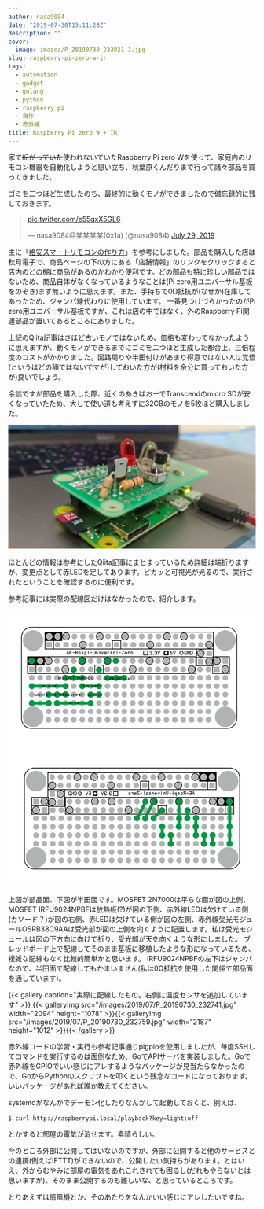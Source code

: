```yaml
---
author: nasa9084
date: "2019-07-30T15:11:28Z"
description: ""
cover:
  image: images/P_20190730_233921-1.jpg
slug: raspberry-pi-zero-w-ir
tags:
  - automation
  - gadget
  - golang
  - python
  - raspberry pi
  - 自作
  - 赤外線
title: Raspberry Pi zero W + IR
---
```



家で~~転がっていた~~使われないでいたRaspberry Pi zero Wを使って、家庭内のリモコン機器を自動化しようと思い立ち、秋葉原くんだりまで行って諸々部品を買ってきました。

ゴミを二つほど生成したのち、最終的に動くモノができましたので備忘録的に残しておきます。

<blockquote class="twitter-tweet"><p lang="und" dir="ltr"><a href="https://t.co/e55qxX5GL6">pic.twitter.com/e55qxX5GL6</a></p>&mdash; nasa9084@某某某某(0x1a) (@nasa9084) <a href="https://twitter.com/nasa9084/status/1155835409131196419?ref_src=twsrc%5Etfw">July 29, 2019</a></blockquote>
<script async src="https://platform.twitter.com/widgets.js" charset="utf-8"></script>

主に「[格安スマートリモコンの作り方](https://qiita.com/takjg/items/e6b8af53421be54b62c9)」を参考にしました。部品を購入した店は秋月電子で、商品ページの下の方にある「店舗情報」のリンクをクリックすると店内のどの棚に商品があるのかわかり便利です。どの部品も特に珍しい部品ではないため、商品自体がなくなっているようなことは(Pi zero用ユニバーサル基板をのぞき)まず無いように思えます。また、手持ちで0Ω抵抗が(なぜか)在庫してあったため、ジャンパ線代わりに使用しています。
一番見つけづらかったのがPi zero用ユニバーサル基板ですが、これは店の中ではなく、外のRaspberry Pi関連部品が置いてあるところにありました。

上記のQiita記事はさほど古いモノではないため、価格も変わってなかったように思えますが、動くモノができるまでにゴミを二つほど生成した都合上、三倍程度のコストがかかりました。回路周りや半田付けがあまり得意ではない人は覚悟(というほどの額ではないですが)しておいた方が(材料を余分に買っておいた方が)良いでしょう。

余談ですが部品を購入した際、近くのあきばおーでTranscendのmicro SDが安くなっていたため、大して使い道も考えずに32GBのモノを5枚ほど購入しました。

![](images/P_20190730_233921.jpg)

ほとんどの情報は参考にしたQiita記事にまとまっているため詳細は端折りますが、変更点として赤LEDを足してあります。ピカッと可視光が光るので、実行されたということを確認するのに便利です。

参考記事には実際の配線図だけはなかったので、紹介します。



![](images/wiring.png)

上図が部品面、下図が半田面です。MOSFET 2N7000は平らな面が図の上側、MOSFET IRFU9024NPBFは放熱板(?)が図の下側、赤外線LEDは欠けている側(カソード？)が図の右側、赤LEDは欠けている側が図の左側、赤外線受光モジュールOSRB38C9AAは受光部が図の上側を向くように配置します。私は受光モジュールは図の下方向に向けて折り、受光部が天を向くような形にしました。
ブレッドボード上で配線してそのまま基板に移植したような形になっているため、複雑な配線もなく比較的簡単かと思います。
IRFU9024NPBFの左下はジャンパなので、半田面で配線してもかまいません(私は0Ω抵抗を使用した関係で部品面を通しています)。

{{< gallery caption="実際に配線したもの。右側に温度センサを追加しています" >}}
{{< galleryImg  src="/images/2019/07/P_20190730_232741.jpg" width="2094" height="1078" >}}{{< galleryImg  src="/images/2019/07/P_20190730_232759.jpg" width="2187" height="1012" >}}{{< /gallery >}}

赤外線コードの学習・実行も参考記事通りpigpioを使用しましたが、毎度SSHしてコマンドを実行するのは面倒なため、GoでAPIサーバを実装しました。Goで赤外線をGPIOでいい感じにアレするようなパッケージが見当たらなかったので、GoからPythonのスクリプトを叩くという残念なコードになっております。いいパッケージがあれば誰か教えてください。

<script src="https://gist.github.com/nasa9084/c482f43cc9ee0644782f8c75013fc778.js"></script>

systemdかなんかでデーモン化したりなんかして起動しておくと、例えば、

``` shell
$ curl http://raspberrypi.local/playback?key=light:off
```

とかすると部屋の電気が消せます。素晴らしい。

今のところ外部に公開してはいないのですが、外部に公開すると他のサービスとの連携(例えばIFTTT)ができないので、公開したい気持ちがあります。とはいえ、外からむやみに部屋の電気をあれこれされても困るし(だれもやらないとは思いますが)、そのまま公開するのも難しいな、と思っているところです。

とりあえずは扇風機とか、そのあたりをなんかいい感じにアレしたいですね。







